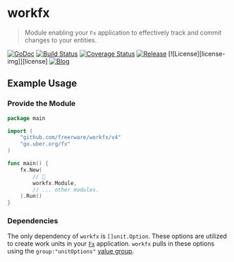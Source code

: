 # workfx
> Module enabling your `Fx` application to effectively track and commit
changes to your entities.

[![GoDoc][doc-img]][doc] [![Build Status][ci-img]][ci] [![Coverage Status][coverage-img]][coverage] [![Release][release-img]][release] [![License][license-img]][license] [![Blog][blog-img]][blog]

## Example Usage

### Provide the Module

```go
package main

import (
	"github.com/freerware/workfx/v4"
	"go.uber.org/fx"
)

func main() {
	fx.New(
		// 🎉
		workfx.Module,
		// ... other modules.
	).Run()
}
```

### Dependencies

The only dependency of `workfx` is `[]unit.Option`. These options are utilized
to create work units in your [`Fx`][fx] application. `workfx` pulls in these options
using the `group:"unitOptions"` [value group][value-groups].

[fx]: https://github.com/uber-go/fx
[value-groups]: https://godoc.org/go.uber.org/fx#hdr-Value_Groups
[doc-img]: https://godoc.org/github.com/freerware/workfx?status.svg
[doc]: https://godoc.org/github.com/freerware/workfx
[ci-img]: https://travis-ci.org/freerware/workfx.svg?branch=master
[ci]: https://travis-ci.org/freerware/workfx
[coverage-img]: https://coveralls.io/repos/github/freerware/workfx/badge.svg?branch=master
[coverage]: https://coveralls.io/github/freerware/workfx?branch=master
[release]: https://github.com/freerware/workfx/releases
[release-img]: https://img.shields.io/github/tag/freerware/workfx.svg?label=version
[blog]: https://medium.com/@freerjm/work-units-ec2da48cf574
[blog-img]: https://img.shields.io/badge/blog-medium-lightgrey
